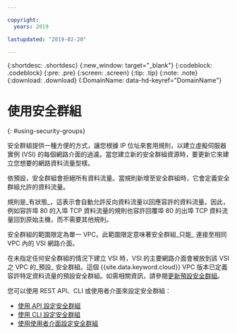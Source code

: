 ```yaml
---

copyright:
  years: 2019

lastupdated: "2019-02-20"

---
```


{:shortdesc: .shortdesc}
{:new_window: target="_blank"}
{:codeblock: .codeblock}
{:pre: .pre}
{:screen: .screen}
{:tip: .tip}
{:note: .note}
{:download: .download}
{:DomainName: data-hd-keyref="DomainName"}

# 使用安全群組
{: #using-security-groups}

安全群組提供一種方便的方式，讓您根據 IP 位址來套用規則，以建立虛擬伺服器實例 (VSI) 的每個網路介面的過濾。當您建立新的安全群組資源時，要更新它來建立您想要的網路資料流量型樣。

依預設，安全群組會拒絕所有資料流量。當規則新增至安全群組時，它會定義安全群組允許的資料流量。

規則是_有狀態_，這表示會自動允許反向資料流量以回應容許的資料流量。因此，例如容許埠 80 的入埠 TCP 資料流量的規則也容許回覆埠 80 的出埠 TCP 資料流量回到原始主機，而不需要其他規則。

安全群組的範圍限定為單一 VPC。此範圍限定意味著安全群組_只能_ 連接至相同 VPC 內的 VSI 網路介面。

在未指定任何安全群組的情況下建立 VSI 時，VSI 的主要網路介面會被放到該 VSI 之 VPC 的_預設_ 安全群組。這個 {{site.data.keyword.cloud}} VPC 版本已定義容許特定資料流量的預設安全群組。如需相關資訊，請參閱[更新預設安全群組](/docs/infrastructure/vpc-network?topic=vpc-network-updating-the-default-security-group)。

您可以使用 REST API、CLI 或使用者介面來設定安全群組：

* [使用 API 設定安全群組](/docs/infrastructure/vpc-network?topic=vpc-network-setting-up-security-groups-using-the-apis)
* [使用 CLI 設定安全群組](/docs/infrastructure/vpc-network?topic=vpc-network-setting-up-security-groups-using-the-cli)
* [使用使用者介面設定安全群組](/docs/infrastructure/vpc?topic=vpc-creating-a-vpc-using-the-ibm-cloud-console#configuring-the-security-group-for-the-instance)

